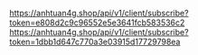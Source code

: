 https://anhtuan4g.shop/api/v1/client/subscribe?token=e808d2c9c96552e5e3641fcb583536c2
https://anhtuan4g.shop/api/v1/client/subscribe?token=1dbb1d647c770a3e03915d17729798ea
